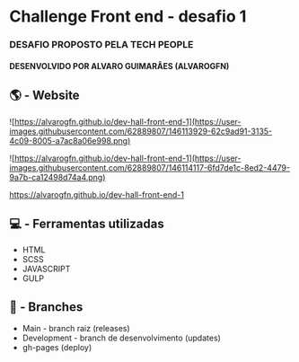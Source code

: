 # Challenge Front end - desafio 1  
### DESAFIO PROPOSTO PELA TECH PEOPLE
#### DESENVOLVIDO POR ALVARO GUIMARÂES (ALVAROGFN)

## 🌎 - Website

![https://alvarogfn.github.io/dev-hall-front-end-1](https://user-images.githubusercontent.com/62889807/146113929-62c9ad91-3135-4c09-8005-a7ac8a06e998.png)

![https://alvarogfn.github.io/dev-hall-front-end-1](https://user-images.githubusercontent.com/62889807/146114117-6fd7de1c-8ed2-4479-9a7b-ca12498d74a4.png)



https://alvarogfn.github.io/dev-hall-front-end-1

## 💻 - Ferramentas utilizadas
 - HTML
 - SCSS
 - JAVASCRIPT
 - GULP


## 🌲 - Branches
- Main - branch raiz (releases)
- Development - branch de desenvolvimento (updates)
- gh-pages (deploy)
